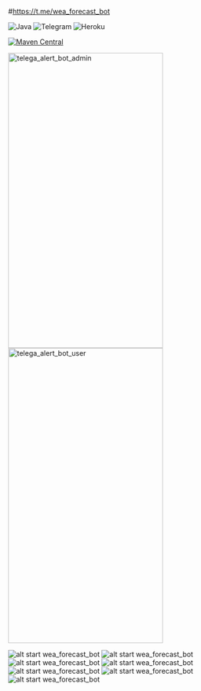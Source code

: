 #https://t.me/wea_forecast_bot

![Java](https://img.shields.io/badge/java-%23ED8B00.svg?style=for-the-badge&logo=java&logoColor=white) ![Telegram](https://img.shields.io/badge/Telegram-2CA5E0?style=for-the-badge&logo=telegram&logoColor=white) ![Heroku](https://img.shields.io/badge/Heroku-430098?style=for-the-badge&logo=heroku&logoColor=white)

[![Maven Central](https://maven-badges.herokuapp.com/maven-central/cz.jirutka.rsql/rsql-parser/badge.svg)](https://maven-badges.herokuapp.com/maven-central/cz.jirutka.rsql/rsql-parser)


<p align=”center”>
  <img width="315" height="600" src="screenshots/1.jpg" alt="telega_alert_bot_admin">
  <img width="315" height="600" src="screenshots/2.jpg" alt="telega_alert_bot_user">
</p>


![alt start wea_forecast_bot](screenshots/1.jpg)
![alt start wea_forecast_bot](screenshots/2.jpg)
![alt start wea_forecast_bot](screenshots/3.jpg)
![alt start wea_forecast_bot](screenshots/4.jpg)
![alt start wea_forecast_bot](screenshots/5.jpg)
![alt start wea_forecast_bot](screenshots/6.jpg)
![alt start wea_forecast_bot](screenshots/7.jpg)



